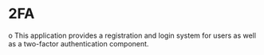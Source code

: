 # 2FA
o	This application provides a registration and login system for users as well as a two-factor authentication component.
